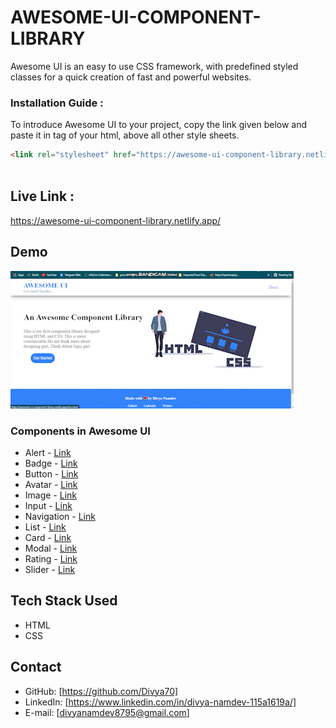 # AWESOME-UI-COMPONENT-LIBRARY
Awesome UI is an easy to use CSS framework, with predefined styled classes for a quick creation of fast and powerful websites.

### Installation Guide :
To introduce Awesome UI to your project, copy the link given below and paste it in <head> tag of your html, above all other style sheets.
 
 ```html
 <link rel="stylesheet" href="https://awesome-ui-component-library.netlify.app/components.css"> 
                     
```
 
 ## Live Link :
 https://awesome-ui-component-library.netlify.app/
 
 ## Demo
![](/images/cl-preview.gif)
 
 ### Components in Awesome UI

 * Alert - [Link](https://awesome-ui-component-library.netlify.app/pages/alert/alert)
 * Badge - [Link](https://awesome-ui-component-library.netlify.app/pages/badge/badge)
 * Button - [Link](https://awesome-ui-component-library.netlify.app/pages/button/button)
 * Avatar - [Link](https://awesome-ui-component-library.netlify.app/pages/avatar/avatar)
 * Image - [Link](https://awesome-ui-component-library.netlify.app/pages/image/image)
 * Input - [Link](https://awesome-ui-component-library.netlify.app/pages/input/input)
 * Navigation - [Link](https://awesome-ui-component-library.netlify.app/pages/navigation/navigation)
 * List - [Link](https://awesome-ui-component-library.netlify.app/pages/lists/lists)
 * Card - [Link](https://awesome-ui-component-library.netlify.app/pages/card/card)
 * Modal - [Link](https://awesome-ui-component-library.netlify.app/pages/modal/modal)
 * Rating - [Link](https://awesome-ui-component-library.netlify.app/pages/rating/rating)
 * Slider - [Link](https://awesome-ui-component-library.netlify.app/pages/slider/slider)
 
 
 ## Tech Stack Used
 - HTML 
 - CSS
 
 ## Contact 
 - GitHub: [https://github.com/Divya70]
- LinkedIn: [https://www.linkedin.com/in/divya-namdev-115a1619a/]
- E-mail: [divyanamdev8795@gmail.com]
 
 
